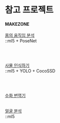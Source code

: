 <h1>참고 프로젝트 </h1>

<h4>MAKEZONE</h4>

[몸의 움직임 분석](http://makezone.co.kr/blog/2020/12/06/%EB%AA%B8%EC%9D%98-%EC%9B%80%EC%A7%81%EC%9E%84-%EB%94%B0%EB%9D%BC%EA%B0%80%EA%B8%B0-posenet-ml5-js/?fbclid=IwAR1Qh81QVZAkCsfZuKlT-6kV4dObtK79S3cUeQY4wsHnHiRWfXvSpH3JOWA)
<br />
::ml5 + PoseNet 

<br />
<br />

[사물 인식하기](http://makezone.co.kr/blog/2020/12/13/%EC%82%AC%EB%AC%BC%EC%9D%B8%EC%8B%9D%ED%95%98%EA%B8%B0-2-bodypix-ml5-js/?fbclid=IwAR18I0KUZA196uIGL94BMvD44uni6F7NbTeRuV5PCMRegajr0lKbwBv9DEw)
<br />
::ml5 + YOLO + CocoSSD

<br />
<br />

[수화 번역기](https://sites.google.com/view/snai4y/maker-opensource?fbclid=IwAR37iCQErD5rrhMp4JEPYxseDTV3ywJ3xnsA_qIyPDwibT8UcJVQAOxl9LQ)
<br />
<br />

[얼굴 분석](http://makezone.co.kr/blog/2020/12/27/%ec%96%bc%ea%b5%b4-%ec%9d%b8%ec%8b%9d%ed%95%98%ea%b8%b0-2-faceapi-ml5-js/?fbclid=IwAR2ddWYxiQh5Ue2L3wglPAojnCs4n3H-y7VfW5Y6t_kX8SPPbl2_chegP6o)
<br />
::ml5
